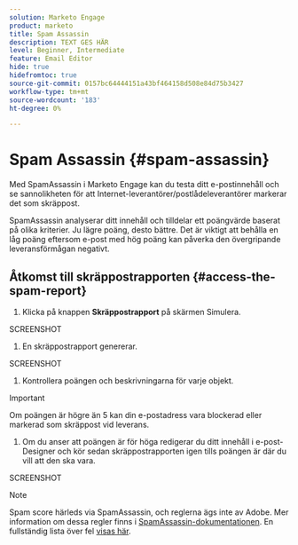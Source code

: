 ```yaml
---
solution: Marketo Engage
product: marketo
title: Spam Assassin
description: TEXT GES HÄR
level: Beginner, Intermediate
feature: Email Editor
hide: true
hidefromtoc: true
source-git-commit: 0157bc64444151a43bf464158d508e84d75b3427
workflow-type: tm+mt
source-wordcount: '183'
ht-degree: 0%

---
```


# Spam Assassin {#spam-assassin}

Med SpamAssassin i Marketo Engage kan du testa ditt e-postinnehåll och se sannolikheten för att Internet-leverantörer/postlådeleverantörer markerar det som skräppost.

SpamAssassin analyserar ditt innehåll och tilldelar ett poängvärde baserat på olika kriterier. Ju lägre poäng, desto bättre. Det är viktigt att behålla en låg poäng eftersom e-post med hög poäng kan påverka den övergripande leveransförmågan negativt.

## Åtkomst till skräppostrapporten {#access-the-spam-report}

1. Klicka på knappen **Skräppostrapport** på skärmen Simulera.

SCREENSHOT

1. En skräppostrapport genererar.

SCREENSHOT

1. Kontrollera poängen och beskrivningarna för varje objekt.

>[!IMPORTANT]
>
>Om poängen är högre än 5 kan din e-postadress vara blockerad eller markerad som skräppost vid leverans.

1. Om du anser att poängen är för höga redigerar du ditt innehåll i e-post-Designer och kör sedan skräppostrapporten igen tills poängen är där du vill att den ska vara.

SCREENSHOT

>[!NOTE]
>
>Spam score härleds via SpamAssassin, och reglerna ägs inte av Adobe. Mer information om dessa regler finns i [SpamAssassin-dokumentationen](https://spamassassin.apache.org/#_blank). En fullständig lista över fel [visas här](https://spamassassin.apache.org/old/tests_3_0_x.html?utm_source=chatgpt.com).
